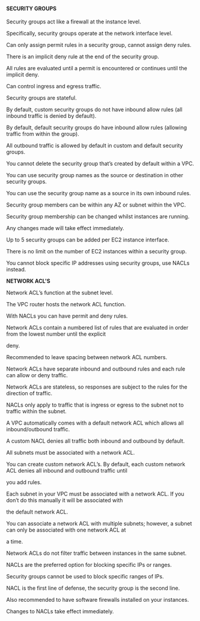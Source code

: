 #### SECURITY GROUPS


Security groups act like a firewall at the instance level.


Specifically, security groups operate at the network interface level.


Can only assign permit rules in a security group, cannot assign deny rules.


There is an implicit deny rule at the end of the security group.


All rules are evaluated until a permit is encountered or continues until the implicit deny.


Can control ingress and egress traffic.


Security groups are stateful.


By default, custom security groups do not have inbound allow rules (all inbound traffic is denied by default).


By default, default security groups do have inbound allow rules (allowing traffic from within the group).


All outbound traffic is allowed by default in custom and default security groups.


You cannot delete the security group that’s created by default within a VPC.


You can use security group names as the source or destination in other security groups.


You can use the security group name as a source in its own inbound rules.


Security group members can be within any AZ or subnet within the VPC.


Security group membership can be changed whilst instances are running.


Any changes made will take effect immediately.


Up to 5 security groups can be added per EC2 instance interface.


There is no limit on the number of EC2 instances within a security group.


You cannot block specific IP addresses using security groups, use NACLs instead.


**NETWORK ACL'S**


Network ACL’s function at the subnet level.


The VPC router hosts the network ACL function.


With NACLs you can have permit and deny rules.


Network ACLs contain a numbered list of rules that are evaluated in order from the lowest number until the explicit

deny.


Recommended to leave spacing between network ACL numbers.


Network ACLs have separate inbound and outbound rules and each rule can allow or deny traffic.


Network ACLs are stateless, so responses are subject to the rules for the direction of traffic.


NACLs only apply to traffic that is ingress or egress to the subnet not to traffic within the subnet.


A VPC automatically comes with a default network ACL which allows all inbound/outbound traffic.


A custom NACL denies all traffic both inbound and outbound by default.


All subnets must be associated with a network ACL.


You can create custom network ACL’s. By default, each custom network ACL denies all inbound and outbound traffic until

you add rules.


Each subnet in your VPC must be associated with a network ACL. If you don’t do this manually it will be associated with

the default network ACL.


You can associate a network ACL with multiple subnets; however, a subnet can only be associated with one network ACL at

a time.


Network ACLs do not filter traffic between instances in the same subnet.


NACLs are the preferred option for blocking specific IPs or ranges.


Security groups cannot be used to block specific ranges of IPs.


NACL is the first line of defense, the security group is the second line.


Also recommended to have software firewalls installed on your instances.


Changes to NACLs take effect immediately.

